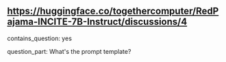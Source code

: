 ## https://huggingface.co/togethercomputer/RedPajama-INCITE-7B-Instruct/discussions/4

contains_question: yes

question_part: What's the prompt template?